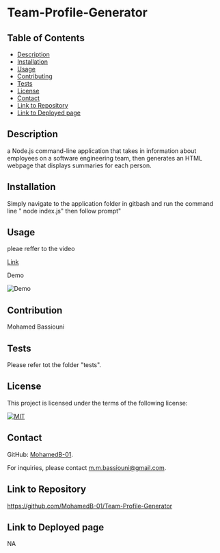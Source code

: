 # Team-Profile-Generator

    
## Table of Contents
- [Description](#Description)
- [Installation](#Installation)
- [Usage](#Usage)
- [Contributing](#Contribution)
- [Tests](#Tests)
- [License](#License)
- [Contact](#Contact)
- [Link to Repository](#Repository)
- [Link to Deployed page](#Deployed)
    
## Description
a Node.js command-line application that takes in information about employees on a software engineering team, then generates an HTML webpage that displays summaries for each person.
        
## Installation
 Simply navigate to the application folder in gitbash and run the command line " node index.js" then follow prompt"
        
## Usage
pleae reffer to the video

[Link](https://drive.google.com/file/d/10-qfwwdonKVYZANM2aW7Mf6J2-kgFS4a/view)

Demo 

![Demo](assets/Team-profile-generator.gif)
        
## Contribution
Mohamed Bassiouni
        
## Tests
Please refer tot the folder "tests".
        
## License
This project is licensed under the terms of the following license: 
    
[![MIT](https://img.shields.io/badge/License-MIT-blue.svg)](https://opensource.org/licenses/MIT)
    
        
## Contact
GitHub: [MohamedB-01](https://github.com/MohamedB-01). 
    
For inquiries, please contact m.m.bassiouni@gmail.com.
    
## Link to Repository 
https://github.com/MohamedB-01/Team-Profile-Generator
    
## Link to Deployed page
NA